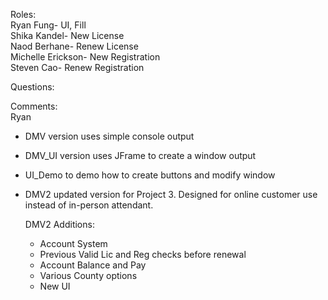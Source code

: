 Roles:  
Ryan Fung- UI, Fill  
Shika Kandel- New License  
Naod Berhane- Renew License  
Michelle Erickson- New Registration  
Steven Cao- Renew Registration  



Questions:  


Comments:  
Ryan  
- DMV version uses simple console output
- DMV_UI version uses JFrame to create a window output
- UI_Demo to demo how to create buttons and modify window
- DMV2 updated version for Project 3. Designed for online customer use instead of in-person attendant.

    DMV2 Additions:
  - Account System
  - Previous Valid Lic and Reg checks before renewal
  - Account Balance and Pay
  - Various County options
  - New UI


